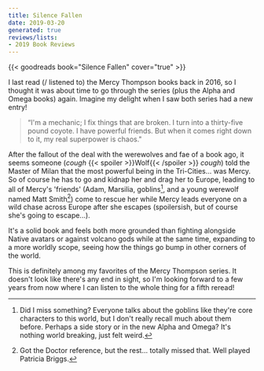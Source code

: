```yaml
---
title: Silence Fallen
date: 2019-03-20
generated: true
reviews/lists:
- 2019 Book Reviews
---
```

{{< goodreads book="Silence Fallen" cover="true" >}}

I last read (/ listened to) the Mercy Thompson books back in 2016, so I thought it was about time to go through the series (plus the Alpha and Omega books) again. Imagine my delight when I saw both series had a new entry!  

> “I'm a mechanic; I fix things that are broken. I turn into a thirty-five pound coyote. I have powerful friends. But when it comes right down to it, my real superpower is chaos."

<!--more-->

After the fallout of the deal with the werewolves and fae of a book ago, it seems someone (*cough*  {{< spoiler >}}Wolf{{< /spoiler >}}  *cough*) told the Master of Milan that the most powerful being in the Tri-Cities... was Mercy. So of course he has to go and kidnap her and drag her to Europe, leading to all of Mercy's 'friends' (Adam, Marsilia, goblins[^sayhuh], and a young werewolf named Matt Smith[^who]) come to rescue her while Mercy leads everyone on a wild chase across Europe after she escapes (spoilersish, but of course she's going to escape...).  

It's a solid book and feels both more grounded than fighting alongside Native avatars or against volcano gods while at the same time, expanding to a more worldly scope, seeing how the things go bump in other corners of the world.  

This is definitely among my favorites of the Mercy Thompson series. It doesn't look like there's any end in sight, so I'm looking forward to a few years from now where I can listen to the whole thing for a fifth reread!  

[^sayhuh]: Did I miss something? Everyone talks about the goblins like they're core characters to this world, but I don't really recall much about them before. Perhaps a side story or in the new Alpha and Omega? It's nothing world breaking, just felt weird.  

[^who]: Got the Doctor reference, but the rest... totally missed that. Well played Patricia Briggs.


